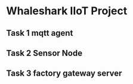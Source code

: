 # Whaleshark IIoT Project
## Task 1 mqtt agent
## Task 2 Sensor Node  
## Task 3 factory gateway server

